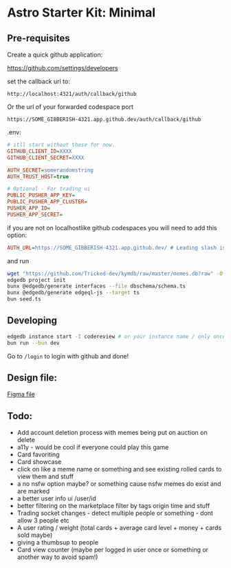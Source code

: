 # Astro Starter Kit: Minimal

## Pre-requisites

Create a quick github application:

<https://github.com/settings/developers>

set the callback url to:

`http://localhost:4321/auth/callback/github`

Or the url of your forwarded codespace port

`https://SOME_GIBBERISH-4321.app.github.dev/auth/callback/github`

.env:

```ini
# itll start without these for now.
GITHUB_CLIENT_ID=XXXX
GITHUB_CLIENT_SECRET=XXXX

AUTH_SECRET=somerandomstring
AUTH_TRUST_HOST=true

# Optional - For trading ui
PUBLIC_PUSHER_APP_KEY=
PUBLIC_PUSHER_APP_CLUSTER=
PUSHER_APP_ID=
PUSHER_APP_SECRET=
```

if you are not on localhostlike github codespaces you will need to add this option:

```ini
AUTH_URL=https://SOME_GIBBERISH-4321.app.github.dev/ # Leading slash is important
```

and run

```sh
wget "https://github.com/Tricked-dev/kymdb/raw/master/memes.db?raw" -O memes.db
edgedb project init
bunx @edgedb/generate interfaces --file dbschema/schema.ts
bunx @edgedb/generate edgeql-js --target ts
bun seed.ts
```

## Developing

```sh
edgedb instance start -I codereview # or your instance name / only once per session, takes a while
bun run --bun dev
```

Go to `/login` to login with github and done!

## Design file:

[Figma file](https://www.figma.com/file/Bt5NhBdOCrYtkybuHrXr32/Code-Review?type=design&mode=design&t=StK8x9t6zxXJdtnS-1)

## Todo:

- Add account deletion process with memes being put on auction on delete
- a11y - would be cool if everyone could play this game
- Card favoriting
- Card showcase
- click on like a meme name or something and see existing rolled cards to view them and stuff
- a no nsfw option maybe? or something cause nsfw memes do exist and are marked
- a better user info ui /user/id
- better filtering on the marketplace filter by tags origin time and stuff
- Trading socket changes - detect multiple people or something - dont allow 3 people etc
- A user rating / weight (total cards + average card level + money + cards sold maybe)
- giving a thumbsup to people
- Card view counter (maybe per logged in user once or something or another way to avoid spam!)
